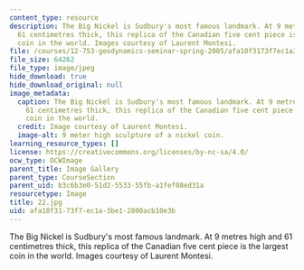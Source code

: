 ```yaml
---
content_type: resource
description: The Big Nickel is Sudbury's most famous landmark. At 9 metres high and
  61 centimetres thick, this replica of the Canadian five cent piece is the largest
  coin in the world. Images courtesy of Laurent Montesi.
file: /courses/12-753-geodynamics-seminar-spring-2005/afa10f3173f7ec1a3be12800acb10e3b_22.jpg
file_size: 64262
file_type: image/jpeg
hide_download: true
hide_download_original: null
image_metadata:
  caption: The Big Nickel is Sudbury's most famous landmark. At 9 metres high and
    61 centimetres thick, this replica of the Canadian five cent piece is the largest
    coin in the world.
  credit: Image courtesy of Laurent Montesi.
  image-alt: 9 meter high sculpture of a nickel coin.
learning_resource_types: []
license: https://creativecommons.org/licenses/by-nc-sa/4.0/
ocw_type: OCWImage
parent_title: Image Gallery
parent_type: CourseSection
parent_uid: b3c6b3e0-51d2-5533-55fb-a1fef08ed31a
resourcetype: Image
title: 22.jpg
uid: afa10f31-73f7-ec1a-3be1-2800acb10e3b
---
```

The Big Nickel is Sudbury's most famous landmark. At 9 metres high and 61 centimetres thick, this replica of the Canadian five cent piece is the largest coin in the world. Images courtesy of Laurent Montesi.